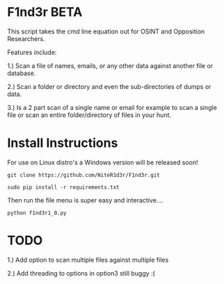# F1nd3r BETA

This script takes the cmd line equation out for OSINT and Opposition Researchers. 

Features include:

1.) Scan a file of names, emails, or any other data against another file or database.

2.) Scan a folder or directory and even the sub-directories of dumps or data.

3.) Is a 2 part scan of a single name or email for example to scan a single file
    or scan an entire folder/directory of files in your hunt.
# Install Instructions

For use on Linux distro's a Windows version will be released soon!

```
git clone https://github.com/NiteR1d3r/F1nd3r.git
```
```
sudo pip install -r requirements.txt
```
Then run the file menu is super easy and interactive....
```
python f1nd3r1_0.py
```
# TODO

1.) Add option to scan multiple files against multiple files

2.) Add threading to options in option3 still buggy :(


